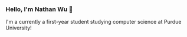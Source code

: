 ### Hello, I'm Nathan Wu 👋
I'm a currently a first-year student studying computer science at Purdue University!


